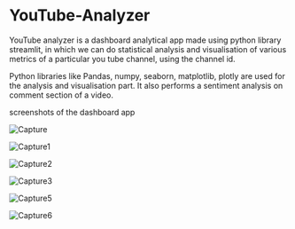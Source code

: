 # YouTube-Analyzer
YouTube analyzer is a dashboard analytical app made using python library streamlit, in
which we can do statistical analysis and visualisation of various metrics of a particular you
tube channel, using the channel id.


Python libraries like Pandas, numpy, seaborn, matplotlib, plotly are used for the analysis and
visualisation part. It also performs a sentiment analysis on comment section of a video.

screenshots of the dashboard app

![Capture](https://user-images.githubusercontent.com/92303116/180678849-2c9999b3-c273-4985-9f45-42f4a91173a7.PNG)

![Capture1](https://user-images.githubusercontent.com/92303116/180678945-dcdb4f9d-649e-437c-bc6b-60412a2e0b20.PNG)

![Capture2](https://user-images.githubusercontent.com/92303116/180678983-94b4895c-9a9d-45f0-ad5e-a36a9e012eb3.PNG)

![Capture3](https://user-images.githubusercontent.com/92303116/180679014-d8b17d35-302b-483a-b02f-7f69a14222b5.PNG)

![Capture5](https://user-images.githubusercontent.com/92303116/180679041-bfe62b8a-369f-407e-97fd-9ff819773615.PNG)

![Capture6](https://user-images.githubusercontent.com/92303116/180679077-ff5d0afe-2a6c-42ff-8112-d9deae28361d.PNG)

